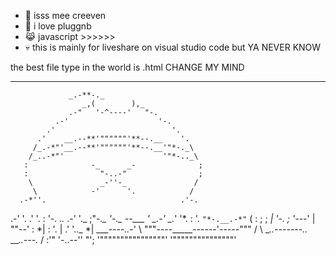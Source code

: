 - 👋 isss mee creeven
- 💜 i love pluggnb
- 😹 javascript >>>>>>
- 💀 this is mainly for liveshare on visual studio code but
YA NEVER KNOW



the best file type in the world is .html 
            CHANGE MY MIND
______________________________________



                 _.-**-._
                    _,(        ),_
                 .-"   '-^----'   "-.
              .-'                    '-.
            .'                          '.
          .'    __.--**'""""""'**--.__    '.
         /_.-*"'__.--**'""""""'**--.__'"*-._\
        /_..-*"'                      '"*-.._\
       :              -_      _-              ;
       :                "-..-"                ;
        \               _-''-_               /
         \            -'      '.            /
      .-*''.                              .'-.
   .-'      '.                          .'    '.
  :           '-.        _.._        .-'        '._
 ;"*-._          '-._  --___ '   _.-'        _.*'  '*.
:      '.            `"*-.__.-*"`           (        :
 ;      ;                 *|                 '-.     ;
  '---*'                   |                    ""--'
   :                      *|                      :
   '.                      |                     .'
     '.._                 *|        ____----.._-'
      \  """----_____------'-----"""         /
       \  __..-------.._        ___..---._  /
       :'"              '-..--''          "';
        '""""""""""""""""' '"""""""""""""""'
